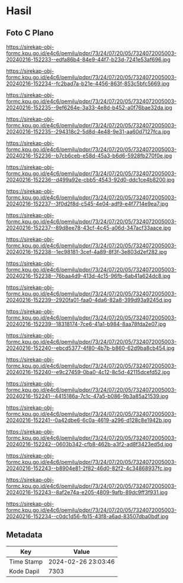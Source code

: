 # Hasil

## Foto C Plano

https://sirekap-obj-formc.kpu.go.id/e4c6/pemilu/pdpr/73/24/07/20/05/7324072005003-20240216-152233--edfa86b4-84e9-44f7-b23d-7241e53af696.jpg

https://sirekap-obj-formc.kpu.go.id/e4c6/pemilu/pdpr/73/24/07/20/05/7324072005003-20240216-152234--fc2bad7a-b21e-4456-863f-853c5bfc5669.jpg

https://sirekap-obj-formc.kpu.go.id/e4c6/pemilu/pdpr/73/24/07/20/05/7324072005003-20240216-152235--9ef6264e-3a33-4e8d-b452-a0f76bae32da.jpg

https://sirekap-obj-formc.kpu.go.id/e4c6/pemilu/pdpr/73/24/07/20/05/7324072005003-20240216-152235--294318c2-5d8d-4e48-9e31-aa60d7127fca.jpg

https://sirekap-obj-formc.kpu.go.id/e4c6/pemilu/pdpr/73/24/07/20/05/7324072005003-20240216-152236--b7cb6ceb-e58d-45a3-b6d6-5928fb270f0e.jpg

https://sirekap-obj-formc.kpu.go.id/e4c6/pemilu/pdpr/73/24/07/20/05/7324072005003-20240216-152236--d499a92e-cbb5-4543-92d0-ddc1ce4b8200.jpg

https://sirekap-obj-formc.kpu.go.id/e4c6/pemilu/pdpr/73/24/07/20/05/7324072005003-20240216-152237--3f0d2f8d-c545-4e04-adf9-e4f7714e9ea7.jpg

https://sirekap-obj-formc.kpu.go.id/e4c6/pemilu/pdpr/73/24/07/20/05/7324072005003-20240216-152237--89d8ee78-43cf-4c45-a06d-347acf33aace.jpg

https://sirekap-obj-formc.kpu.go.id/e4c6/pemilu/pdpr/73/24/07/20/05/7324072005003-20240216-152238--1ec98181-3cef-4a89-8f3f-3e803d2ef282.jpg

https://sirekap-obj-formc.kpu.go.id/e4c6/pemilu/pdpr/73/24/07/20/05/7324072005003-20240216-152238--76baa4d9-413d-4c15-96fb-6ab41a624dc8.jpg

https://sirekap-obj-formc.kpu.go.id/e4c6/pemilu/pdpr/73/24/07/20/05/7324072005003-20240216-152239--2920fa01-faa0-4da6-82a8-399d93a9245d.jpg

https://sirekap-obj-formc.kpu.go.id/e4c6/pemilu/pdpr/73/24/07/20/05/7324072005003-20240216-152239--18318174-7ce6-41a1-b984-8aa78fda2e07.jpg

https://sirekap-obj-formc.kpu.go.id/e4c6/pemilu/pdpr/73/24/07/20/05/7324072005003-20240216-152240--ebcd5377-4f80-4b7b-b860-62d9ba8cb454.jpg

https://sirekap-obj-formc.kpu.go.id/e4c6/pemilu/pdpr/73/24/07/20/05/7324072005003-20240216-152240--e9c27459-0ba0-4c12-8c5d-42115dcefd52.jpg

https://sirekap-obj-formc.kpu.go.id/e4c6/pemilu/pdpr/73/24/07/20/05/7324072005003-20240216-152241--4415186a-7c1c-47a5-b086-9b3a85a21539.jpg

https://sirekap-obj-formc.kpu.go.id/e4c6/pemilu/pdpr/73/24/07/20/05/7324072005003-20240216-152241--0a42dbe6-6c0a-4619-a296-d128c8e1942b.jpg

https://sirekap-obj-formc.kpu.go.id/e4c6/pemilu/pdpr/73/24/07/20/05/7324072005003-20240216-152242--0603b342-cfb8-462b-a3f2-ad8f3423ed5d.jpg

https://sirekap-obj-formc.kpu.go.id/e4c6/pemilu/pdpr/73/24/07/20/05/7324072005003-20240216-152243--b8904e81-2f82-46d0-82f2-4c34868937fc.jpg

https://sirekap-obj-formc.kpu.go.id/e4c6/pemilu/pdpr/73/24/07/20/05/7324072005003-20240216-152243--8af2e74a-e205-4809-9afb-89dc9ff3f931.jpg

https://sirekap-obj-formc.kpu.go.id/e4c6/pemilu/pdpr/73/24/07/20/05/7324072005003-20240216-152234--c0dc1d56-fb15-43f8-a6ad-83507dba0bdf.jpg


## Metadata

| Key        | Value               |
| ---------- | ------------------- |
| Time Stamp | 2024-02-26 23:03:46 |
| Kode Dapil | 7303                |



